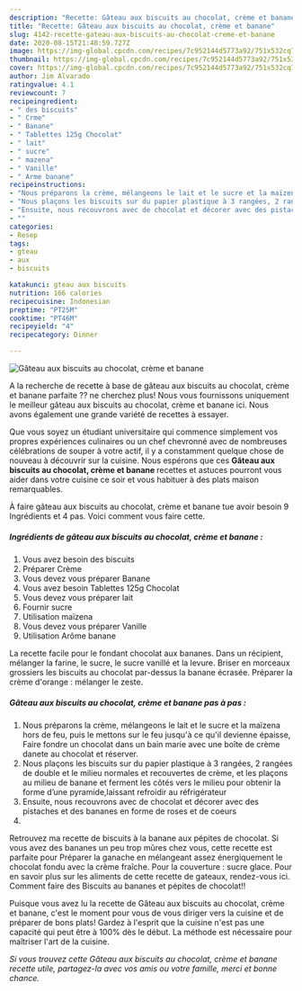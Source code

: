 ```yaml
---
description: "Recette: Gâteau aux biscuits au chocolat, crème et banane"
title: "Recette: Gâteau aux biscuits au chocolat, crème et banane"
slug: 4142-recette-gateau-aux-biscuits-au-chocolat-creme-et-banane
date: 2020-08-15T21:48:59.727Z
image: https://img-global.cpcdn.com/recipes/7c952144d5773a92/751x532cq70/gateau-aux-biscuits-au-chocolat-creme-et-banane-photo-principale-de-la-recette.jpg
thumbnail: https://img-global.cpcdn.com/recipes/7c952144d5773a92/751x532cq70/gateau-aux-biscuits-au-chocolat-creme-et-banane-photo-principale-de-la-recette.jpg
cover: https://img-global.cpcdn.com/recipes/7c952144d5773a92/751x532cq70/gateau-aux-biscuits-au-chocolat-creme-et-banane-photo-principale-de-la-recette.jpg
author: Jim Alvarado
ratingvalue: 4.1
reviewcount: 7
recipeingredient:
- " des biscuits"
- " Crme"
- " Banane"
- " Tablettes 125g Chocolat"
- " lait"
- " sucre"
- " mazena"
- " Vanille"
- " Arme banane"
recipeinstructions:
- "Nous préparons la crème, mélangeons le lait et le sucre et la maïzena hors de feu, puis le mettons sur le feu jusqu&#39;à ce qu&#39;il devienne épaisse, Faire fondre un chocolat dans un bain marie avec une boîte de crème danete au chocolat et réserver."
- "Nous plaçons les biscuits sur du papier plastique à 3 rangées, 2 rangées de double et le milieu normales et recouvertes de crème, et les plaçons au milieu de banane et ferment les côtés vers le milieu pour obtenir la forme d’une pyramide,laissant refroidir au réfrigérateur"
- "Ensuite, nous recouvrons avec de chocolat et décorer avec des pistaches et des bananes en forme de roses et de coeurs"
- ""
categories:
- Resep
tags:
- gteau
- aux
- biscuits

katakunci: gteau aux biscuits 
nutrition: 166 calories
recipecuisine: Indonesian
preptime: "PT25M"
cooktime: "PT46M"
recipeyield: "4"
recipecategory: Dinner

---
```



![Gâteau aux biscuits au chocolat, crème et banane](https://img-global.cpcdn.com/recipes/7c952144d5773a92/751x532cq70/gateau-aux-biscuits-au-chocolat-creme-et-banane-photo-principale-de-la-recette.jpg)

A la recherche de recette à base de gâteau aux biscuits au chocolat, crème et banane parfaite ?? ne cherchez plus! Nous vous fournissons uniquement le meilleur gâteau aux biscuits au chocolat, crème et banane ici. Nous avons également une grande variété de recettes à essayer.

Que vous soyez un étudiant universitaire qui commence simplement vos propres expériences culinaires ou un chef chevronné avec de nombreuses célébrations de souper à votre actif, il y a constamment quelque chose de nouveau à découvrir sur la cuisine. Nous espérons que ces <strong> Gâteau aux biscuits au chocolat, crème et banane </strong> recettes et astuces pourront vous aider dans votre cuisine ce soir et vous habituer à des plats maison remarquables.

<!--inarticleads1-->

À faire gâteau aux biscuits au chocolat, crème et banane tue avoir besoin 9 Ingrédients et 4 pas. Voici comment vous faire cette.

##### Ingrédients de gâteau aux biscuits au chocolat, crème et banane :

1. Vous avez besoin  des biscuits
1. Préparer  Crème
1. Vous devez vous préparer  Banane
1. Vous avez besoin  Tablettes 125g Chocolat
1. Vous devez vous préparer  lait
1. Fournir  sucre
1. Utilisation  maïzena
1. Vous devez vous préparer  Vanille
1. Utilisation  Arôme banane


La recette facile pour le fondant chocolat aux bananes. Dans un récipient, mélanger la farine, le sucre, le sucre vanillé et la levure. Briser en morceaux grossiers les biscuits au chocolat par-dessus la banane écrasée. Préparer la crème d&#39;orange : mélanger le zeste. 

<!--inarticleads2-->

##### Gâteau aux biscuits au chocolat, crème et banane pas à pas :

1. Nous préparons la crème, mélangeons le lait et le sucre et la maïzena hors de feu, puis le mettons sur le feu jusqu&#39;à ce qu&#39;il devienne épaisse, Faire fondre un chocolat dans un bain marie avec une boîte de crème danete au chocolat et réserver.
1. Nous plaçons les biscuits sur du papier plastique à 3 rangées, 2 rangées de double et le milieu normales et recouvertes de crème, et les plaçons au milieu de banane et ferment les côtés vers le milieu pour obtenir la forme d’une pyramide,laissant refroidir au réfrigérateur
1. Ensuite, nous recouvrons avec de chocolat et décorer avec des pistaches et des bananes en forme de roses et de coeurs
1. 


Retrouvez ma recette de biscuits à la banane aux pépites de chocolat. Si vous avez des bananes un peu trop mûres chez vous, cette recette est parfaite pour Préparer la ganache en mélangeant assez énergiquement le chocolat fondu avec la crème fraîche. Pour la couverture : sucre glace. Pour en savoir plus sur les aliments de cette recette de gateaux, rendez-vous ici. Comment faire des Biscuits au bananes et pépites de chocolat!! 

<!--inarticleads1-->

<p>
Puisque vous avez lu la recette de Gâteau aux biscuits au chocolat, crème et banane, c'est le moment pour vous de vous diriger vers la cuisine et de préparer de bons plats! Gardez à l'esprit que la cuisine n'est pas une capacité qui peut être à 100% dès le début. La méthode est nécessaire pour maîtriser l'art de la cuisine.
</p>

<p>
<i>Si vous trouvez cette Gâteau aux biscuits au chocolat, crème et banane recette utile, partagez-la avec vos amis ou votre famille, merci et bonne chance.</i>
</p>
